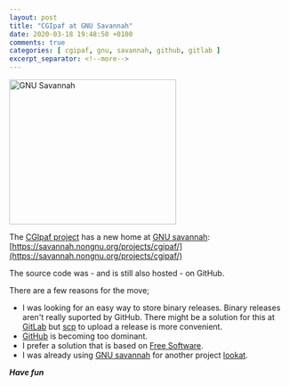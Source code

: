 ```yaml
---
layout: post
title: "CGIpaf at GNU Savannah"
date: 2020-03-18 19:48:50 +0100
comments: true
categories: [ cgipaf, gnu, savannah, github, gitlab ] 
excerpt_separator: <!--more-->
---
```


<a href="{{ '/images/Gnu_meditate_levitate.jpg' | remove_first:'/' | absolute_url }}"><img src="{{ '/images/Gnu_meditate_levitate.jpg' | remove_first:'/' | absolute_url }}" class="right" width="300" height="260" alt="GNU Savannah" /> </a>

The [CGIpaf project](http://www.wagemakers.be/english/programs/cgipaf) has a new home at [GNU savannah](https://savannah.gnu.org/): [https://savannah.nongnu.org/projects/cgipaf/](https://savannah.nongnu.org/projects/cgipaf/)

The source code was - and is still also hosted - on GitHub.

There are a few reasons for the move;
* I was looking for an easy way to store binary releases. Binary releases aren't really suported by GitHub.
  There might be a solution for this at [GitLab](https://www.gitlab.com) but [scp](https://en.wikipedia.org/wiki/Secure_copy) to upload a release is more convenient.
* [GitHub](https://www.github.com) is becoming too dominant.
* I prefer a solution that is based on [Free Software](https://en.wikipedia.org/wiki/Free_software).
* I was already using [GNU savannah](https://savannah.gnu.org/) for another project [lookat](http://www.wagemakers.be/english/programs/lookat).

***Have fun***

<!--more-->

